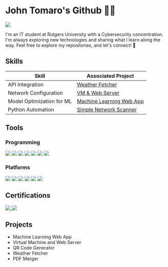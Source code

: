 # John Tomaro's Github 👋🏽
<a href="https://www.linkedin.com/in/johntomaro"><img src="https://img.shields.io/badge/-LinkedIn-0072b1?&style=for-the-badge&logo=linkedin&logoColor=white" /></a>

              

I'm an IT student at Rutgers University with a Cybersecurity concentration. I'm always exploring new technologies and sharing what I learn along the way. 
Feel free to explore my repositories, and let's connect! 🤝

## Skills

| Skill                                         | Associated Project         |
|-----------------------------------------------|----------------------------|
| API Integration                                | <a href="https://github.com/guffcodes/programming_portfolio/blob/python/automation_projects/weather_fetcher.py">Weather Fetcher|</a>|
| Network Configuration                          | <a href="https://www.linkedin.com/in/johntomaro/details/projects/1737861707707/single-media-viewer/?profileId=ACoAAD9WExIBayOeWuHHLKkjU-I34YKI9A8vms8">VM & Web Server|</a>|
| Model Optimization for ML                      | <a href="https://github.com/guffcodes/programming_portfolio/blob/python/ML_Web_App/app.py">Machine Learning Web App|</a>|
| Python Automation                              | <a href="https://github.com/guffcodes/programming_portfolio/tree/python/automation_projects">Simple Network Scanner|</a>|


## Tools

### Programming
<div>
    <img src="https://img.shields.io/badge/python-v3.12-yellow?style=for-the-badge&logo=python&logoColor=white"/>
    <img src="https://img.shields.io/badge/html-blue?style=for-the-badge&logo=html5&logoColor=white"/>
    <img src="https://img.shields.io/badge/css-red?style=for-the-badge&logo=css&logoColor=white"/>
    <img src="https://img.shields.io/badge/sql-green?style=for-the-badge&logo=mysql&logoColor=white"/>
    <img src="https://img.shields.io/badge/r programming-purple?style=for-the-badge&logo=r&logoColor=white"/>
    <img src="https://img.shields.io/badge/linux-black?style=for-the-badge&logo=linux&logoColor=white"/>
    <img src="https://img.shields.io/badge/tableau-gray?style=for-the-badge&logo=tableau&logoColor=white"/>
    <!--
    <img src="https://img.shields.io/badge/-Wireshark-1679A7?&style=for-the-badge&logo=Wireshark&logoColor=white" />
    <img src="https://img.shields.io/badge/-Suricata-EF3B2D?&style=for-the-badge&logo=Suricata&logoColor=white" />
    <img src="https://img.shields.io/badge/-Zeek-777BB4?&style=for-the-badge&logo=Zeek&logoColor=white" />
    !-->
</div>

<!--
### Endpoint
<div>
    <img src="https://img.shields.io/badge/-Microsoft_Defender_for_Endpoint-00A4EF?&style=for-the-badge&logo=Microsoft&logoColor=white" />
    <img src="https://img.shields.io/badge/-Velociraptor-4B275F?&style=for-the-badge&logo=Velociraptor&logoColor=white" />
</div> !-->

### Platforms
<div>
    <img src="https://img.shields.io/badge/-Microsoft%20Azure-0089D6?&style=for-the-badge&logo=msazure&logoColor=white" />
    <img src="https://img.shields.io/badge/-visual studio code-purple?&style=for-the-badge&logo=vscode&logoColor=white" />
    <img src="https://img.shields.io/badge/-tableau desktop-black?&style=for-the-badge&logo=tableau&logoColor=white" />
    <img src="https://img.shields.io/badge/-microsoft excel-green?&style=for-the-badge&logo=msexcel&logoColor=white" />
    <img src="https://img.shields.io/badge/-codepen-black?&style=for-the-badge&logo=codepen&logoColor=white" />
    <img src="https://img.shields.io/badge/-replit-orange?&style=for-the-badge&logo=replit&logoColor=white" />
</div>



## Certifications
<div>
  <a href="https://www.credly.com/badges/97275372-c3b8-45cb-98b3-b287899126ea/linked_in_profile"> <img src="https://img.shields.io/badge/-Google Cybersecurity Certificate-005FCC?style=for-the-badge&logo=google&logoColor=white"/> </a>  
  <a href="https://forage-uploads-prod.s3.amazonaws.com/completion-certificates/mfxGwGDp6WkQmtmTf/vcKAB5yYAgvemepGQ_mfxGwGDp6WkQmtmTf_nDAeEqAE4cSCjBeqM_1737740433517_completion_certificate.pdf"> <img src="https://img.shields.io/badge/-Cybersecurity Job Sim-red?style=for-the-badge&logo=mastercard&logoColor=white"/> </a>  
  <!--
  <a href="https://www.credly.com/badges/85f27c12-02fe-4905-916b-dd31da9bc26a/public_url"> <img src="https://img.shields.io/badge/-ISC2%20Certified%20in%20Cybersecurity-00552E?style=for-the-badge"/> </a>
    <a href="https://www.credly.com/badges/b34f83a9-25f6-4f24-9caf-5e953326416c/public_url"> <img src="https://img.shields.io/badge/-CompTIA%20A%2B-D22630?style=for-the-badge&logo=CompTIA&logoColor=white" /> </a>
    <a href="https://www.credly.com/badges/99b3cecc-084c-403a-a3be-7d1f42dc265f/public_url"> <img src="https://img.shields.io/badge/-CompTIA%20Cloud%2B-D22630?style=for-the-badge&logo=CompTIA&logoColor=white"/> </a>
</div>
    <a href="https://www.credly.com/badges/1056aaf3-9465-4ec1-b4fe-74a4c460e9e5/public_url"> <img src="https://img.shields.io/badge/-NIST--Cybersecurity%20Professional%20Foundation-003B64?style=for-the-badge"/> </a>
    <a href="https://1drv.ms/b/s!Ai0a7l_LbSj8qr5wQEcC0E9L2EqSkw?e=h7ItiE"> <img src="https://img.shields.io/badge/-ITIL%204%20Foundation-6C2383?style=for-the-badge" /> </a>
    <a href="https://www.credly.com/badges/d2f78d4a-b38c-4630-9e01-775d26674e01/public_url"> <img src="https://img.shields.io/badge/-CompTIA%20Project%2B-D22630?style=for-the-badge&logo=CompTIA&logoColor=white"/> </a> !-->
<!--
<a href="https://cs.lpi.org/caf/Xamman/certification/verify/LPI000617634/eq859gjudk"> <img src="https://img.shields.io/badge/-LPI%20Linux%20Essentials-FFA500?style=for-the-badge&logo=linux&logoColor=black" /> 
</a>
!-->
</div>

## Projects
- Machine Learning Web App
- Virtual Machine and Web Server
- QR Code Generator
- Weather Fetcher
- PDF Merger
